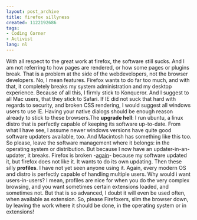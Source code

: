 ```yaml
---
layout: post_archive
title: firefox sillyness
created: 1122192686
tags:
- Coding Corner
- Activist
lang: nl
---
```

With all respect to the great work at firefox, the software still sucks. And I am not referring to how pages are rendered, or how some pages or plugins break. That is a problem at the side of the webdevelopers, not the browser developers. No, I mean features. Firefox wants to do far too much, and with that, it completely breaks my system administration and my desktop experience. Because of all this, I firmly stick to Konqueror. And I suggest to all Mac users, that they stick to Safari. If IE did not suck that hard with regards to security, and broken CSS rendering, I would suggest all windows users to use IE. Having your native dialogs should be enough reason already to stick to these browsers.The **upgrade hell**: I run ubuntu, a linux distro that is perfectly capable of keeping its software up-to-date. From what I have see, I assume newer windows versions have quite good software updaters available, too. And Macintosh has something like this too. So please, leave the software management where it belongs: in the operating system or distribution. But because I now have an updater-in-an-updater, it breaks. Firefox is broken -[again](http://ubuntuforums.org/showthread.php?t=34242&highlight=mozilla+extension)- because my software updated it, but firefox does not like it. It wants to do its own updating. Then these silly **profiles**. I have not yet seen anyone using it. Again, every modern OS and distro is perfectly capable of handling multiple users. Why would i want users-in-users? I mean, profiles are nice for when you do the very complex browsing, and you want sometimes certain extensions loaded, and sometimes not. But that is so advanced, I doubt it will even be used often, when available as extension. So, please Firefoxers, slim the browser down, by leaving the work where it should be done, in the operating system or in extensions!
